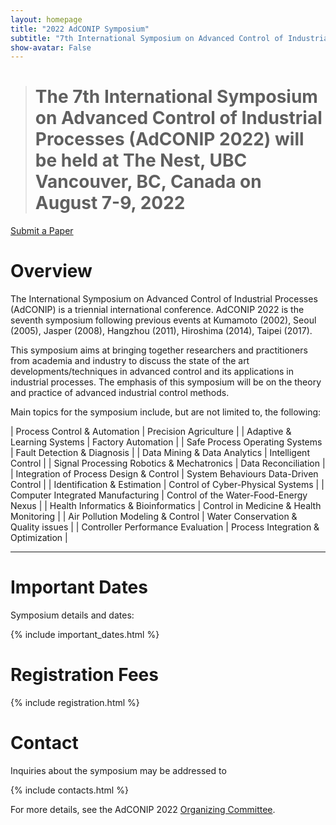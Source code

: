 ```yaml
---
layout: homepage
title: "2022 AdCONIP Symposium"
subtitle: "7th International Symposium on Advanced Control of Industrial Processes at UBC Vancouver (August 7th to 9th 2022)"
show-avatar: False
---
```


> # The 7th International Symposium on Advanced Control of Industrial Processes (AdCONIP 2022) will be held at The Nest, UBC Vancouver, BC, Canada on August 7-9, 2022

<div class="text-center">
  <a class="btn btn-primary btn-lg" href="https://controls.papercept.net/conferences/scripts/start.pl" role="button">Submit a Paper</a>
</div>

# Overview
The International Symposium on Advanced Control of Industrial Processes (AdCONIP) is a triennial international conference. AdCONIP 2022 is the seventh symposium following previous events at Kumamoto (2002), Seoul (2005), Jasper (2008), Hangzhou (2011), Hiroshima (2014), Taipei (2017).

This symposium aims at bringing together researchers and practitioners from academia and industry to discuss the state of the art developments/techniques in advanced control and its applications in industrial processes. The emphasis of this symposium will be on the theory and practice of advanced industrial control methods.

Main topics for the symposium include, but are not limited to, the following:

| Process Control & Automation              | Precision Agriculture                   |
| Adaptive & Learning Systems               | Factory Automation                      |
| Safe Process Operating Systems            | Fault Detection & Diagnosis             |
| Data Mining & Data Analytics              | Intelligent Control                     |
| Signal Processing Robotics & Mechatronics | Data Reconciliation                     |
| Integration of Process Design & Control   | System Behaviours Data-Driven Control   |
| Identification & Estimation               | Control of Cyber-Physical Systems       |
| Computer Integrated Manufacturing         | Control of the Water-Food-Energy Nexus  |
| Health Informatics & Bioinformatics       | Control in Medicine & Health Monitoring |
| Air Pollution Modeling & Control          | Water Conservation & Quality issues     |
| Controller Performance Evaluation         | Process Integration & Optimization      |

---

# Important Dates

Symposium details and dates:

{% include important_dates.html %}

# Registration Fees

{% include registration.html %}

# Contact

Inquiries about the symposium may be addressed to

{% include contacts.html %}

For more details, see the AdCONIP 2022 [Organizing Committee](./organizers/).

